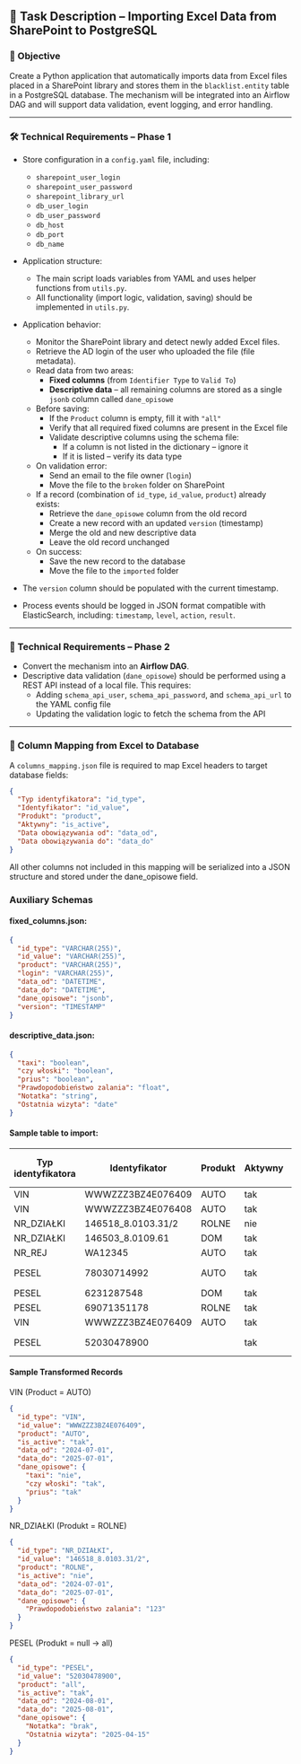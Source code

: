 ## 🧩 Task Description – Importing Excel Data from SharePoint to PostgreSQL

### 🎯 Objective
Create a Python application that automatically imports data from Excel files placed in a SharePoint library and stores them in the `blacklist.entity` table in a PostgreSQL database. The mechanism will be integrated into an Airflow DAG and will support data validation, event logging, and error handling.

---

### 🛠️ Technical Requirements – Phase 1

- Store configuration in a `config.yaml` file, including:
  - `sharepoint_user_login`
  - `sharepoint_user_password`
  - `sharepoint_library_url`
  - `db_user_login`
  - `db_user_password`
  - `db_host`
  - `db_port`
  - `db_name`

- Application structure:
  - The main script loads variables from YAML and uses helper functions from `utils.py`.
  - All functionality (import logic, validation, saving) should be implemented in `utils.py`.

- Application behavior:
  - Monitor the SharePoint library and detect newly added Excel files.
  - Retrieve the AD login of the user who uploaded the file (file metadata).
  - Read data from two areas:
    - **Fixed columns** (from `Identifier Type` to `Valid To`)
    - **Descriptive data** – all remaining columns are stored as a single `jsonb` column called `dane_opisowe`
  - Before saving:
    - If the `Product` column is empty, fill it with `"all"`
    - Verify that all required fixed columns are present in the Excel file
    - Validate descriptive columns using the schema file:
      - If a column is not listed in the dictionary – ignore it
      - If it is listed – verify its data type
  - On validation error:
    - Send an email to the file owner (`login`)
    - Move the file to the `broken` folder on SharePoint
  - If a record (combination of `id_type`, `id_value`, `product`) already exists:
    - Retrieve the `dane_opisowe` column from the old record
    - Create a new record with an updated `version` (timestamp)
    - Merge the old and new descriptive data
    - Leave the old record unchanged
  - On success:
    - Save the new record to the database
    - Move the file to the `imported` folder

- The `version` column should be populated with the current timestamp.
- Process events should be logged in JSON format compatible with ElasticSearch, including: `timestamp`, `level`, `action`, `result`.

---

### 🔁 Technical Requirements – Phase 2

- Convert the mechanism into an **Airflow DAG**.
- Descriptive data validation (`dane_opisowe`) should be performed using a REST API instead of a local file. This requires:
  - Adding `schema_api_user`, `schema_api_password`, and `schema_api_url` to the YAML config file
  - Updating the validation logic to fetch the schema from the API

---

### 📌 Column Mapping from Excel to Database

A `columns_mapping.json` file is required to map Excel headers to target database fields:

```json
{
  "Typ identyfikatora": "id_type",
  "Identyfikator": "id_value",
  "Produkt": "product",
  "Aktywny": "is_active",
  "Data obowiązywania od": "data_od",
  "Data obowiązywania do": "data_do"
}
```

All other columns not included in this mapping will be serialized into a JSON structure and stored under the dane_opisowe field.

### Auxiliary Schemas

#### fixed_columns.json:  

```json
{
  "id_type": "VARCHAR(255)",
  "id_value": "VARCHAR(255)",
  "product": "VARCHAR(255)",
  "login": "VARCHAR(255)",
  "data_od": "DATETIME",
  "data_do": "DATETIME",
  "dane_opisowe": "jsonb",
  "version": "TIMESTAMP"
}
```

#### descriptive_data.json:  

```json
{
  "taxi": "boolean",
  "czy włoski": "boolean",
  "prius": "boolean",
  "Prawdopodobieństwo zalania": "float",
  "Notatka": "string",
  "Ostatnia wizyta": "date"
}
```

#### Sample table to import:

| Typ identyfikatora | Identyfikator       | Produkt | Aktywny | Data obowiązywania od | Data obowiązywania do | taxi | czy włoski | prius | Prawdopodobieństwo zalania | Notatka | Ostatnia wizyta |
|--------------------|---------------------|---------|---------|------------------------|------------------------|------|------------|--------|-----------------------------|---------|------------------|
| VIN                | WWWZZZ3BZ4E076409   | AUTO    | tak     | 2024-07-01             | 2025-07-01             | nie  | nie        | nie    |                             |         |                  |
| VIN                | WWWZZZ3BZ4E076408   | AUTO    | tak     | 2024-07-01             | 2025-07-01             | nie  | tak        | tak    |                             |         |                  |
| NR_DZIAŁKI         | 146518_8.0103.31/2  | ROLNE   | nie     | 2024-07-01             | 2025-07-01             |  	|		|     |       123                      |         |                  |
| NR_DZIAŁKI         | 146503_8.0109.61    | DOM     | tak     | 2024-07-01             | 2025-07-01             |   |         |    |                             |         |                  |
| NR_REJ             | WA12345             | AUTO    | tak     | 2024-07-01             | 2025-07-01             | tak  | tak        | tak    |                             |         |                  |
| PESEL              | 78030714992         | AUTO    | tak     | 2024-07-01             | 2025-07-01             |  |         |     |                             |     | 2025-07-01       |
| PESEL              | 6231287548          | DOM     | tak     | 2024-07-01             | 2025-07-01             |   |         |     |                             |      |                  |
| PESEL              | 69071351178         | ROLNE   | tak     | 2024-07-01             | 2025-07-01             |   |        |     |                             |         |                  |
| VIN                | WWWZZZ3BZ4E076409   | AUTO    | tak     | 2024-07-01             | 2025-07-01             | tak  | tak        | tak    |                             |         |                  |
| PESEL              | 52030478900         |         | tak     | 2024-08-01             | 2025-08-01             |   |         |     |                        | brak     | 2025-04-15       |

#### Sample Transformed Records
VIN (Product = AUTO)

```json
{
  "id_type": "VIN",
  "id_value": "WWWZZZ3BZ4E076409",
  "product": "AUTO",
  "is_active": "tak",
  "data_od": "2024-07-01",
  "data_do": "2025-07-01",
  "dane_opisowe": {
    "taxi": "nie",
    "czy włoski": "tak",
    "prius": "tak"
  }
}
```

NR_DZIAŁKI (Produkt = ROLNE)

```json
{
  "id_type": "NR_DZIAŁKI",
  "id_value": "146518_8.0103.31/2",
  "product": "ROLNE",
  "is_active": "nie",
  "data_od": "2024-07-01",
  "data_do": "2025-07-01",
  "dane_opisowe": {
    "Prawdopodobieństwo zalania": "123"
  }
}
```

PESEL (Produkt = null → all)

```json
{
  "id_type": "PESEL",
  "id_value": "52030478900",
  "product": "all",
  "is_active": "tak",
  "data_od": "2024-08-01",
  "data_do": "2025-08-01",
  "dane_opisowe": {
    "Notatka": "brak",
    "Ostatnia wizyta": "2025-04-15"
  }
}
```